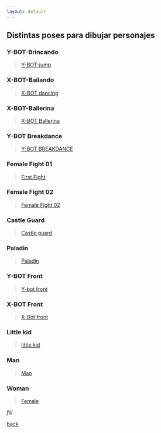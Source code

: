 ```yaml
---
layout: default
---
```


## Distintas poses para dibujar personajes

### Y-BOT-Brincando

<blockquote class="imgur-embed-pub" lang="en" data-id="a/1tb47nc"  ><a href="//imgur.com/a/1tb47nc">Y-BOT-jump</a></blockquote><script async src="//s.imgur.com/min/embed.js" charset="utf-8"></script>

### X-BOT-Bailando

<blockquote class="imgur-embed-pub" lang="en" data-id="a/y1AOKWm"  ><a href="//imgur.com/a/y1AOKWm">X-BOT dancing</a></blockquote><script async src="//s.imgur.com/min/embed.js" charset="utf-8"></script>

### X-BOT-Ballerina

<blockquote class="imgur-embed-pub" lang="en" data-id="a/5Qd6BVF"  ><a href="//imgur.com/a/5Qd6BVF">X-BOT Ballerina</a></blockquote><script async src="//s.imgur.com/min/embed.js" charset="utf-8"></script>


### Y-BOT Breakdance

<blockquote class="imgur-embed-pub" lang="en" data-id="a/g92NHdu"  ><a href="//imgur.com/a/g92NHdu">Y-BOT BREAKDANCE</a></blockquote><script async src="//s.imgur.com/min/embed.js" charset="utf-8"></script>

### Female Fight 01

<blockquote class="imgur-embed-pub" lang="en" data-id="a/jYJ1GLc"  ><a href="//imgur.com/a/jYJ1GLc">First Fight</a></blockquote><script async src="//s.imgur.com/min/embed.js" charset="utf-8"></script>

### Female Fight 02

<blockquote class="imgur-embed-pub" lang="en" data-id="a/bpw8JvV"  ><a href="//imgur.com/a/bpw8JvV">Female Fight 02</a></blockquote><script async src="//s.imgur.com/min/embed.js" charset="utf-8"></script>

### Castle Guard

<blockquote class="imgur-embed-pub" lang="en" data-id="iGTE1oR"  ><a href="//imgur.com/iGTE1oR">Castle guard</a></blockquote><script async src="//s.imgur.com/min/embed.js" charset="utf-8"></script>


### Paladin

<blockquote class="imgur-embed-pub" lang="en" data-id="a/lEJauvp"  ><a href="//imgur.com/a/lEJauvp">Paladin</a></blockquote><script async src="//s.imgur.com/min/embed.js" charset="utf-8"></script>


### Y-BOT Front

<blockquote class="imgur-embed-pub" lang="en" data-id="a/yYPV6u0"  ><a href="//imgur.com/a/yYPV6u0">Y-bot front</a></blockquote><script async src="//s.imgur.com/min/embed.js" charset="utf-8"></script>

### X-BOT Front

<blockquote class="imgur-embed-pub" lang="en" data-id="a/uY4I8FL"  ><a href="//imgur.com/a/uY4I8FL">X-Bot front</a></blockquote><script async src="//s.imgur.com/min/embed.js" charset="utf-8"></script>

### Little kid

<blockquote class="imgur-embed-pub" lang="en" data-id="a/B3du6TO"  ><a href="//imgur.com/a/B3du6TO">little kid</a></blockquote><script async src="//s.imgur.com/min/embed.js" charset="utf-8"></script>

### Man

<blockquote class="imgur-embed-pub" lang="en" data-id="4in3iTO"  ><a href="//imgur.com/4in3iTO">Man</a></blockquote><script async src="//s.imgur.com/min/embed.js" charset="utf-8"></script>

### Woman

<blockquote class="imgur-embed-pub" lang="en" data-id="BUvf2Lr"  ><a href="//imgur.com/BUvf2Lr">Female</a></blockquote><script async src="//s.imgur.com/min/embed.js" charset="utf-8"></script>



_fsl_

[back](./)
